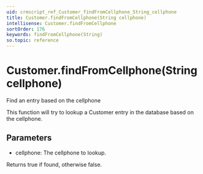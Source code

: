 ```yaml
---
uid: crmscript_ref_Customer_findFromCellphone_String_cellphone
title: Customer.findFromCellphone(String cellphone)
intellisense: Customer.findFromCellphone
sortOrder: 176
keywords: findFromCellphone(String)
so.topic: reference
---
```


# Customer.findFromCellphone(String cellphone)

Find an entry based on the cellphone

This function will try to lookup a Customer entry in the database based on the cellphone.

## Parameters

 - cellphone: The cellphone to lookup.

Returns true if found, otherwise false.

